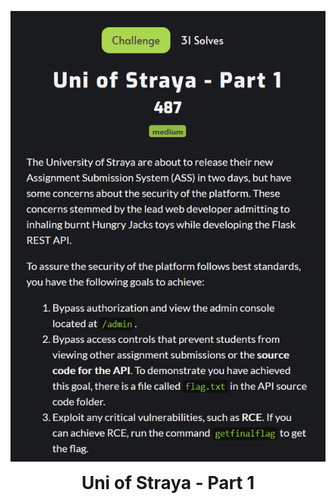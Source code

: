 <p align="center">
  <img width="600" src="Challenge.PNG" alt="Challenge Description">
</p>
<h1 align="center" style="margin-top: 0px;">Uni of Straya - Part 1</h1>


